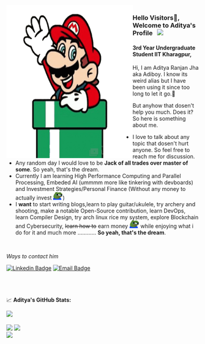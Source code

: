 <img align="left" alt="GIF" src="https://github.com/Adiboy3112/Adiboy3112/blob/master/mario-hi-unscreen.gif" width="330" height="400" />

### Hello Visitors👋, Welcome to Aditya's Profile &nbsp; ![](https://visitor-badge.glitch.me/badge?page_id=Adiboy3112.Adiboy3112)

#### 3rd Year Undergraduate Student IIT Kharagpur,

Hi, I am Aditya Ranjan Jha aka Adiboy. I know its weird alias but I have been using it since too long to let it go.🙂 

But anyhow that dosen't help you much. Does it? So here is something about me.

- I love to talk about any topic that dosen't hurt anyone. So feel free to reach me for discussion. 
- Any random day I would love to be **Jack of all trades over master of some**. So yeah, that's the dream.
- Currently I am learning High Performance Computing and Parallel Processing, Embeded AI (ummmm more like tinkering with devboards) and Investment Strategies/Personal Finance (Without any money to actually invest <img src="pepesad_1-pngemoji.png" width="25" height="20" />)
- I **want** to start writing blogs,learn to play guitar/ukulele, try archery and shooting, make a notable Open-Source contribution, learn DevOps, learn Compiler Design, try arch linux rice my system, explore Blockchain and Cybersecurity, ~~learn how to~~ earn money <img src="pepesad_1-pngemoji.png" width="25" height="20" /> while enjoying what i do for it and much more ............  **So yeah, that's the dream**.  
<br />

_Ways to contact him_

[![Linkedin Badge](https://img.shields.io/badge/-LinkedIn-0e76a8?style=flat-square&logo=Linkedin&logoColor=white)](https://linkedin.com/in/Adiboy)
[![Email Badge](https://img.shields.io/badge/-Email-DB4437?style=flat-square&logo=Gmail&logoColor=white)](mailto:adisofficial.2001@gmail.com)
<br /><br /><br /><br />




📈 **Aditya's GitHub Stats:**

<p>
<img width="766em" src="https://github-profile-trophy.vercel.app/?username=Adiboy3112&theme=discord&no-frame=true&row=1&column=6" /> 
<br /><br />

  <img height="180em" src="https://github-readme-stats.vercel.app/api?username=Adiboy3112&show_icons=true&theme=radical&count_private=true&include_all_commits=true&hide=stars,issues" />
  <img height="180em" src="https://github-readme-stats.vercel.app/api/top-langs/?username=Adiboy3112&show_icons=true&hide=HTML,kotlin,swift&count_private=true&hide_border=true&layout=compact&langs_count=8&theme=tokyonight"/>

  <br>
  <img src="https://img.shields.io/github/stars/cutenode/1x.engineer.svg?color=purple&label=1x%20Engineers&logo=image%2Fpng%3Bbase64%2CiVBORw0KGgoAAAANSUhEUgAAADAAAAAwCAYAAABXAvmHAAADAElEQVRoQ%2B1YPZMNQRQ9RyYiUCVkI0J%2BASUi4xfYzYjsVsmXX2BFZFauigyJ4hcQEtkNVQmoEjvqqh7VM6%2B%2FZ%2BapqXodvtdz%2B56%2B59zT3cTCBxeePzYA%2FncFNxUoqYCkEwC2AbwjeVTyTemctVRA0iUAH11SxwBekLxfmmRq3roA3AHwxEvkLcnrSwJwCOC2l%2FBDkg%2BWBOAzgAtewjdIvlkEAElnAHwDYEK28RvAWZLflwLAuP7aS%2FYLyYtTJG8xZhexJOP6vpfwc5LWUicZ6wDwHsAVL9u7JJ9Okv2YCki6SfJVKhFnYL8AnPTmXSb5yf%2BuJFZsnaYKSHoEYBfAIcmdWPCBgdk0E64J2IT8d0h65lz6gORebWWqAEg6DeAlgKveQjskrc%2BvDElJA5NkWjAA3TC63SL5oxRIMQC3m5b8%2BUHwn%2FZbaFFJUQNzm2HnolODePabgejRbBSF3E4ZbawC%2FrBzjWkhuJikpIG5TTEdnRvEtQrsxSrrz81WwOP7cBM%2BuOSD5S41MFcJA%2BF3qm6trC6iACJ87wI%2FJmkijg5JVQYm6QDAvUDApC6CADJ83y0pbYuBOaoakGJdrACwnuw6QxXfhzsnqcnAMrqwjtfznhCAr4FOk%2BR7IHk7uGUNLMa%2FhC6OSG4lRSzJ2tiwK1T15xIDy%2Bgn5Df2yTHJXhuPUcj6dzEPAxVovoFl9LedpZAlM7Y%2Fpwwss%2FPmzFV%2Bk2ujTf05Z2AhEK1%2BU2JkVf251MA6EGP9JgvAUcpKW9SfawxsCr8pAlCgi63uMFdqYG7nrWWP8ptiAA6ELTbURe84XWNggeN0ld9YTlUAPN52uujdb0tvYL6IvY6VPV%2BFxN8EwFVj5UrZamBrv1ImjgDNBpbyh9R%2FzRWI9PLZnhBjIKYGMNsT4uwAag2slTLD7yarQI2BTZV8cxuN8H%2FWJ8R1UKjpBja2GlNSyMzNrqPdZWjlCXFsspMaWcIL7MZ0zT07%2FntCnCP5STUwV4K5uJNRKLfQXP9vAMy1s6VxF1%2BBPxWSokDSvlDHAAAAAElFTkSuQmCC&style=for-the-badge&link=https://1x.engineer&link=https://github.com/cutenode/1x.engineer/stargazers" />
</p>
